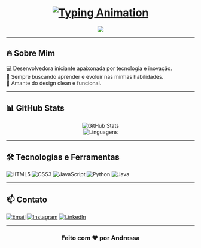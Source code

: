 
<h1 align="center">
  <a href="#" >
    <img src="https://readme-typing-svg.herokuapp.com?font=Fira+Code&size=24&pause=1000&color=FF0000&center=true&vCenter=true&width=600&lines=%F0%9F%91%8B+Ol%C3%A1%2C+me+chamo+Andressa+de+Lima;Seja+muito+bem-vindo+%3A)!" alt="Typing Animation" />
  </a>
</h1>

<p align="center">
  <img src="https://img.shields.io/badge/-Dark%20Mode-black?style=for-the-badge" />
</p>


---

## 🔥 Sobre Mim

💻 Desenvolvedora iniciante apaixonada por tecnologia e inovação.<br>
🚀 Sempre buscando aprender e evoluir nas minhas habilidades.<br>
🎨 Amante do design clean e funcional.<br>

---

## 📊 GitHub Stats

<p align="center">
  <img src="https://github-readme-stats.vercel.app/api?username=dessalima&show_icons=true&theme=dark&title_color=red&icon_color=red&text_color=white&bg_color=000000" alt="GitHub Stats" />
  <br>
  <img src="https://github-readme-stats.vercel.app/api/top-langs/?username=dessalima&layout=compact&theme=dark&title_color=red&text_color=white&bg_color=000000" alt="Linguagens" />
</p>


---

## 🛠️ Tecnologias e Ferramentas

![HTML5](https://img.shields.io/badge/-HTML5-E34F26?style=flat-square&logo=html5&logoColor=white)
![CSS3](https://img.shields.io/badge/-CSS3-1572B6?style=flat-square&logo=css3&logoColor=white)
![JavaScript](https://img.shields.io/badge/-JavaScript-F7DF1E?style=flat-square&logo=javascript&logoColor=black)
![Python](https://img.shields.io/badge/-Python-3776AB?style=flat-square&logo=python&logoColor=white)
![Java](https://img.shields.io/badge/-Java-007396?style=flat-square&logo=java&logoColor=white)

---

## 📫 Contato

[![Email](https://img.shields.io/badge/Email-D14836?style=flat-square&logo=gmail&logoColor=white)](mailto:andressalima6190@gmail.com)
[![Instagram](https://img.shields.io/badge/Instagram-E4405F?style=flat-square&logo=instagram&logoColor=white)](https://www.instagram.com/lima___dessa)
[![LinkedIn](https://img.shields.io/badge/LinkedIn-0077B5?style=flat-square&logo=linkedin&logoColor=white)](https://www.linkedin.com/in/www.linkedin.com/in/andressa-lima-034708187)

---

<h3 align="center">Feito com ❤️ por Andressa</h3>

